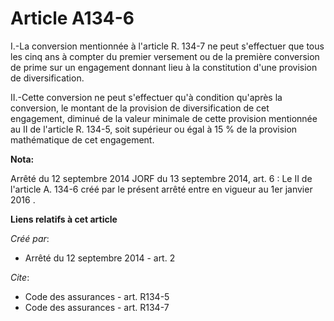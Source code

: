 # Article A134-6

I.-La conversion mentionnée à l'article R. 134-7 ne peut s'effectuer que tous les cinq ans à compter du premier versement ou
de la première conversion de prime sur un engagement donnant lieu à la constitution d'une provision de diversification. 

II.-Cette conversion ne peut s'effectuer qu'à condition qu'après la conversion, le montant de la provision de diversification
de cet engagement, diminué de la valeur minimale de cette provision mentionnée au II de l'article R. 134-5, soit supérieur ou
égal à 15 % de la provision mathématique de cet engagement.

**Nota:**

Arrêté du 12 septembre 2014 JORF du 13 septembre 2014, art. 6 : Le II de l'article A. 134-6 créé par le présent arrêté entre
en vigueur au 1er janvier 2016
.

**Liens relatifs à cet article**

_Créé par_:

  - Arrêté du 12 septembre 2014 - art. 2

_Cite_:

  - Code des assurances - art. R134-5
  - Code des assurances - art. R134-7
